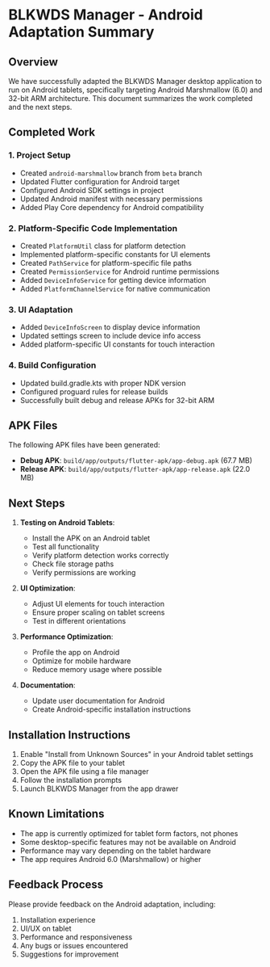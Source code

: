 # BLKWDS Manager - Android Adaptation Summary

## Overview

We have successfully adapted the BLKWDS Manager desktop application to run on Android tablets, specifically targeting Android Marshmallow (6.0) and 32-bit ARM architecture. This document summarizes the work completed and the next steps.

## Completed Work

### 1. Project Setup

- Created `android-marshmallow` branch from `beta` branch
- Updated Flutter configuration for Android target
- Configured Android SDK settings in project
- Updated Android manifest with necessary permissions
- Added Play Core dependency for Android compatibility

### 2. Platform-Specific Code Implementation

- Created `PlatformUtil` class for platform detection
- Implemented platform-specific constants for UI elements
- Created `PathService` for platform-specific file paths
- Created `PermissionService` for Android runtime permissions
- Added `DeviceInfoService` for getting device information
- Added `PlatformChannelService` for native communication

### 3. UI Adaptation

- Added `DeviceInfoScreen` to display device information
- Updated settings screen to include device info access
- Added platform-specific UI constants for touch interaction

### 4. Build Configuration

- Updated build.gradle.kts with proper NDK version
- Configured proguard rules for release builds
- Successfully built debug and release APKs for 32-bit ARM

## APK Files

The following APK files have been generated:

- **Debug APK**: `build/app/outputs/flutter-apk/app-debug.apk` (67.7 MB)
- **Release APK**: `build/app/outputs/flutter-apk/app-release.apk` (22.0 MB)

## Next Steps

1. **Testing on Android Tablets**:
   - Install the APK on an Android tablet
   - Test all functionality
   - Verify platform detection works correctly
   - Check file storage paths
   - Verify permissions are working

2. **UI Optimization**:
   - Adjust UI elements for touch interaction
   - Ensure proper scaling on tablet screens
   - Test in different orientations

3. **Performance Optimization**:
   - Profile the app on Android
   - Optimize for mobile hardware
   - Reduce memory usage where possible

4. **Documentation**:
   - Update user documentation for Android
   - Create Android-specific installation instructions

## Installation Instructions

1. Enable "Install from Unknown Sources" in your Android tablet settings
2. Copy the APK file to your tablet
3. Open the APK file using a file manager
4. Follow the installation prompts
5. Launch BLKWDS Manager from the app drawer

## Known Limitations

- The app is currently optimized for tablet form factors, not phones
- Some desktop-specific features may not be available on Android
- Performance may vary depending on the tablet hardware
- The app requires Android 6.0 (Marshmallow) or higher

## Feedback Process

Please provide feedback on the Android adaptation, including:

1. Installation experience
2. UI/UX on tablet
3. Performance and responsiveness
4. Any bugs or issues encountered
5. Suggestions for improvement
